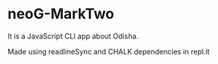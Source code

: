 # neoG-MarkTwo
It is a JavaScript CLI app about Odisha.

Made using readlineSync and CHALK dependencies in repl.it
